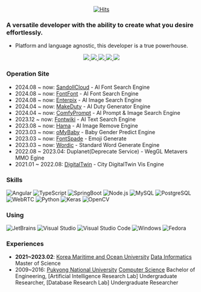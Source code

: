 <div align=center>
 
[![Hits](https://hits.seeyoufarm.com/api/count/incr/badge.svg?url=https%3A%2F%2Fgithub.com%2Floeaf%2Fhit-counter&count_bg=%2379C83D&title_bg=%23555555&icon=&icon_color=%23E7E7E7&title=hits&edge_flat=false)](https://hits.seeyoufarm.com)

</div>

### A versatile developer with the ability to create what you desire effortlessly.
- Platform and language agnostic, this developer is a true powerhouse.
<p align="center">
  <a href="https://github.com/loeaf">
    <img src="http://github-profile-summary-cards.vercel.app/api/cards/profile-details?username=loeaf&theme=transparent" />
  </a>
  <a href="https://github.com/loeaf">
    <img src="https://github-readme-streak-stats.herokuapp.com/?user=loeaf&hide_border=true&card_width=338&theme=transparent" />
  </a>
  <a href="https://github.com/loeaf">
    <img src="http://github-profile-summary-cards.vercel.app/api/cards/stats?username=loeaf&theme=transparent" />
  </a>
  <a href="https://github.com/loeaf">
    <img src="http://github-profile-summary-cards.vercel.app/api/cards/productive-time?username=loeaf&theme=transparent&utcOffset=8" />
  </a> 
  <a href="https://github.com/loeaf">
<img src="https://github-readme-stats.vercel.app/api/top-langs/?username=loeaf&theme=transparent&layout=compact&size_weight=0.5&count_weight=0.4&langs_count=8&hide=jupyter%20notebook,CSS,HTML,SCSS" />
  </a>
</p>

### Operation Site
- 2024.08 ~ now: [SandollCloud](https://sandollcloud.com) - AI Font Search Engine
- 2024.08 ~ now: [FontFont](https://fontfont.app) - AI Font Search Engine
- 2024.08 ~ now: [Enterpix](https://enterpix.app) - AI Image Search Engine
- 2024.04 ~ now: [MakeDuty](https://makeduty.com) - AI Duty Generator Engine
- 2024.04 ~ now: [ComfyPrompt](https://comfyprompt.com) - AI Prompt & Image Search Engine
- 2023.12 ~ now: [Fontwiki](https://fontwiki.com) - AI Text Search Engine
- 2023.08 ~ now: [Hama](https://hama.app) - AI Image Remove Engine
- 2023.03 ~ now: [oMyBaby](https://omb.loeaf.com) - Baby Gender Predict Engine
- 2023.03 ~ now: [FontSpade](https://fontspade.loeaf.com) - Emoji Generate
- 2023.03 ~ now: [Wordic](http://wordic.loeaf.com) - Standard Word Generate Engine
- 2022.08 ~ 2023.04: Duplanet(Deprecate Service) - WegGL Metavers MMO Egine
- 2021.01 ~ 2022.08: [DigitalTwin](https://dtinfo.lh.or.kr) - City DigitalTwin Vis Engine

### Skills

![Angular](https://img.shields.io/badge/Angular-DD0031?style=flat-square&logo=Angular&logoColor=white "Angular")
![TypeScript](https://img.shields.io/badge/TypeScript-3178C6?style=flat-square&logo=TypeScript&logoColor=white "TypeScript")
![SpringBoot](https://img.shields.io/badge/SpringBoot-6DB33F?style=flat-square&logo=SpringBoot&logoColor=white "SpringBoot")
![Node.js](https://img.shields.io/badge/Node.js-339933?style=flat-square&logo=Node.js&logoColor=white "Node.js")
![MySQL](https://img.shields.io/badge/MySQL-4479A1?style=flat-square&logo=MySQL&logoColor=white "MySQL")
![PostgreSQL](https://img.shields.io/badge/PostgreSQL-4169E1?style=flat-square&logo=PostgreSQL&logoColor=white "MySQL")
![WebRTC](https://img.shields.io/badge/WebRTC-333333?style=flat-square&logo=WebRTC&logoColor=white "WebRTC")
![Python](https://img.shields.io/badge/Python-3776AB?style=flat-square&logo=Python&logoColor=white "Python")
![Keras](https://img.shields.io/badge/Keras-D00000?style=flat-square&logo=Keras&logoColor=white "Keras")
![OpenCV](https://img.shields.io/badge/OpenCV-5C3EE8?style=flat-square&logo=OpenCV&logoColor=white "OpenCV")


### Using

![JetBrains](https://img.shields.io/badge/JetBrains-000000?style=flat-square&logo=JetBrains&logoColor=white "JetBrains")
![Visual Studio](https://img.shields.io/badge/Visual%20Studio-5C2D91?style=flat-square&logo=Visual%20Studio&logoColor=white "Visual Studio")
![Visual Studio Code](https://img.shields.io/badge/Visual%20Studio%20Code-007ACC?style=flat-square&logo=Visual%20Studio%20Code&logoColor=white "Visual Studio Code")
![Windows](https://img.shields.io/badge/Windows-0078D6?style=flat-square&logo=Windows&logoColor=white "Windows")
![Fedora](https://img.shields.io/badge/Fedora-51A2DA?style=flat-square&logo=Fedora&logoColor=white "Fedora")


### Experiences
 - **2021~2023.02**: [Korea Maritime and Ocean University](https://www.kmou.ac.kr/kmou/main.do) [Data Informatics]() Master of Science
 - 2009~2016: [Pukyong National University](https://www.pknu.ac.kr/main) [Computer Science](https://itcae.pknu.ac.kr/itcae/1) Bachelor of Engineering, [Artificial Intelligence Research Lab] Undergraduate Researcher, [Database Research Lab] Undergraduate Researcher

